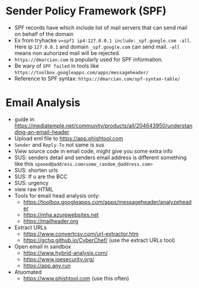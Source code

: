 # Sender Policy Framework (SPF)
- SPF records have which include list of mail servers that can send mail on behalf of the domain
- Ex from tryhacke `v=spf1 ip4:127.0.0.1 include:_spf.google.com -all`. Here ip `127.0.0.1` and domain `_spf.google.com` can send mail. `-all` means non auhorized mail will be rejected.
- `https://dmarcian.com` is popularly used for SPF informaiton.
- Be wary of `SPF failed` in tools like `https://toolbox.googleapps.com/apps/messageheader/`
- Reference to SPF syntax: `https://dmarcian.com/spf-syntax-table/`

# Email Analysis
- guide in https://mediatemple.net/community/products/all/204643950/understanding-an-email-header
- Upload eml file to https://app.phishtool.com
- `Sender` and `Reply-To` not same is sus
- View source code in email code, might give you some extra info
- SUS: senders detail and senders email address is different something like this `spooed@address.com<some_random_@address.com>`
- SUS: shorten urls
- SUS: If u are the BCC
- SUS: urgency
- view raw HTML
- Tools for email head analysis only:
  - https://toolbox.googleapps.com/apps/messageheader/analyzeheader
  - https://mha.azurewebsites.net
  - https://mailheader.org
- Extract URLs
  - https://www.convertcsv.com/url-extractor.htm
  - https://gchq.github.io/CyberChef/ (use the extract URLs tool)
- Open email in sandbox
  - https://www.hybrid-analysis.com/
  - https://www.joesecurity.org/
  - https://app.any.run
- Atuomated
  - https://www.phishtool.com (use this often)

